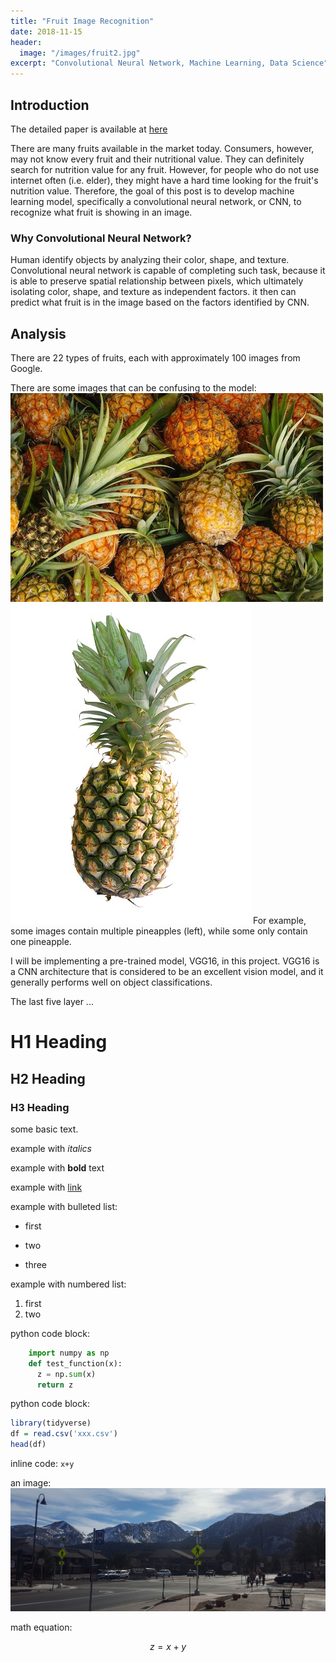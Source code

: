 ```yaml
---
title: "Fruit Image Recognition"
date: 2018-11-15
header:
  image: "/images/fruit2.jpg"
excerpt: "Convolutional Neural Network, Machine Learning, Data Science"
---
```


## Introduction

The detailed paper is available at [here](/supporting_doc/Fruit_Image_Recognition_paper.pdf)

There are many fruits available in the market today. Consumers, however, may not know every fruit and their nutritional value. They can definitely search for nutrition value for any fruit. However, for people who do not use internet often (i.e. elder), they might have a hard time looking for the fruit's nutrition value.
Therefore, the goal of this post is to develop machine learning model, specifically a convolutional neural network, or CNN, to recognize what fruit is showing in an image.

### Why Convolutional Neural Network?
Human identify objects by analyzing their color, shape, and texture. Convolutional neural network is capable of completing such task, because it is able to preserve spatial relationship between pixels, which ultimately isolating color, shape, and texture as independent factors. it then can predict what fruit is in the image based on the factors identified by CNN.

## Analysis

There are 22 types of fruits, each with approximately 100 images from Google.

There are some images that can be confusing to the model:
<img src="/images/pineapple1.jpg" alt="multiple"> <img src="/images/pineapple2.jpg" alt="single">
For example, some images contain multiple pineapples (left), while some only contain one pineapple.

I will be implementing a pre-trained model, VGG16, in this project. VGG16 is a CNN architecture that is considered to be an excellent vision model, and it generally performs well on object classifications.

The last five layer ...


# H1 Heading

## H2 Heading

### H3 Heading

some basic text.

example with *italics*

example with **bold** text

example with [link](https://github.com/ryan-kttam)

example with bulleted list:
* first
+ two
- three

example with numbered list:
1. first
2. two

python code block:
```python
    import numpy as np
    def test_function(x):
      z = np.sum(x)
      return z
```

python code block:
```r
library(tidyverse)
df = read.csv('xxx.csv')
head(df)
```

inline code: `x+y`

an image:
<img src="/images/mm2.jpg" alt="mountain">

math equation:

$$ z=x+y$$
